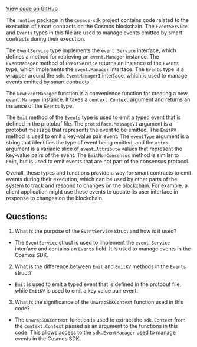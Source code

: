 [View code on GitHub](https://github.com/cosmos/cosmos-sdk/blob/main/runtime/events.go)

The `runtime` package in the `cosmos-sdk` project contains code related to the execution of smart contracts on the Cosmos blockchain. The `EventService` and `Events` types in this file are used to manage events emitted by smart contracts during their execution.

The `EventService` type implements the `event.Service` interface, which defines a method for retrieving an `event.Manager` instance. The `EventManager` method of `EventService` returns an instance of the `Events` type, which implements the `event.Manager` interface. The `Events` type is a wrapper around the `sdk.EventManagerI` interface, which is used to manage events emitted by smart contracts.

The `NewEventManager` function is a convenience function for creating a new `event.Manager` instance. It takes a `context.Context` argument and returns an instance of the `Events` type.

The `Emit` method of the `Events` type is used to emit a typed event that is defined in the protobuf file. The `protoiface.MessageV1` argument is a protobuf message that represents the event to be emitted. The `EmitKV` method is used to emit a key-value pair event. The `eventType` argument is a string that identifies the type of event being emitted, and the `attrs` argument is a variadic slice of `event.Attribute` values that represent the key-value pairs of the event. The `EmitNonConsensus` method is similar to `Emit`, but is used to emit events that are not part of the consensus protocol.

Overall, these types and functions provide a way for smart contracts to emit events during their execution, which can be used by other parts of the system to track and respond to changes on the blockchain. For example, a client application might use these events to update its user interface in response to changes on the blockchain.
## Questions: 
 1. What is the purpose of the `EventService` struct and how is it used?
- The `EventService` struct is used to implement the `event.Service` interface and contains an `Events` field. It is used to manage events in the Cosmos SDK.

2. What is the difference between `Emit` and `EmitKV` methods in the `Events` struct?
- `Emit` is used to emit a typed event that is defined in the protobuf file, while `EmitKV` is used to emit a key value pair event.

3. What is the significance of the `UnwrapSDKContext` function used in this code?
- The `UnwrapSDKContext` function is used to extract the `sdk.Context` from the `context.Context` passed as an argument to the functions in this code. This allows access to the `sdk.EventManager` used to manage events in the Cosmos SDK.